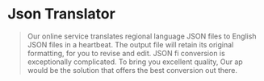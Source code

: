 # Json Translator

> Our online service translates regional language JSON files to English JSON files in a heartbeat. The output file will retain its original formatting, for you to revise and edit. JSON fi conversion is exceptionally complicated. To bring you excellent quality, Our ap would be the solution that offers the best conversion out there.
